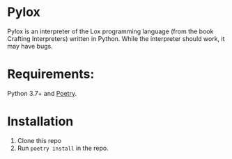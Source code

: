 # Pylox

Pylox is an interpreter of the Lox programming language (from the book Crafting Interpreters) written in Python.
While the interpreter should work, it may have bugs.

# Requirements:

Python 3.7+ and [Poetry](https://python-poetry.org/).

# Installation

1. Clone this repo
2. Run `poetry install` in the repo.
